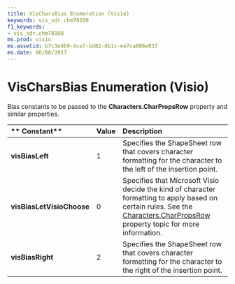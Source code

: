 ```yaml
---
title: VisCharsBias Enumeration (Visio)
keywords: vis_sdr.chm70100
f1_keywords:
- vis_sdr.chm70100
ms.prod: visio
ms.assetid: b7c3e0b9-4ce7-bd82-db1c-ee7ca066e037
ms.date: 06/08/2017
---
```



# VisCharsBias Enumeration (Visio)

Bias constants to be passed to the  **Characters.CharPropsRow** property and similar properties.



|** **Constant****|**Value**|**Description**|
|:-----|:-----|:-----|
| **visBiasLeft**|1|Specifies the ShapeSheet row that covers character formatting for the character to the left of the insertion point.|
| **visBiasLetVisioChoose**|0|Specifies that Microsoft Visio decide the kind of character formatting to apply based on certain rules. See the [Characters.CharPropsRow](Visio.Characters.CharPropsRow.md) property topic for more information.|
| **visBiasRight**|2|Specifies the ShapeSheet row that covers character formatting for the character to the right of the insertion point.|

